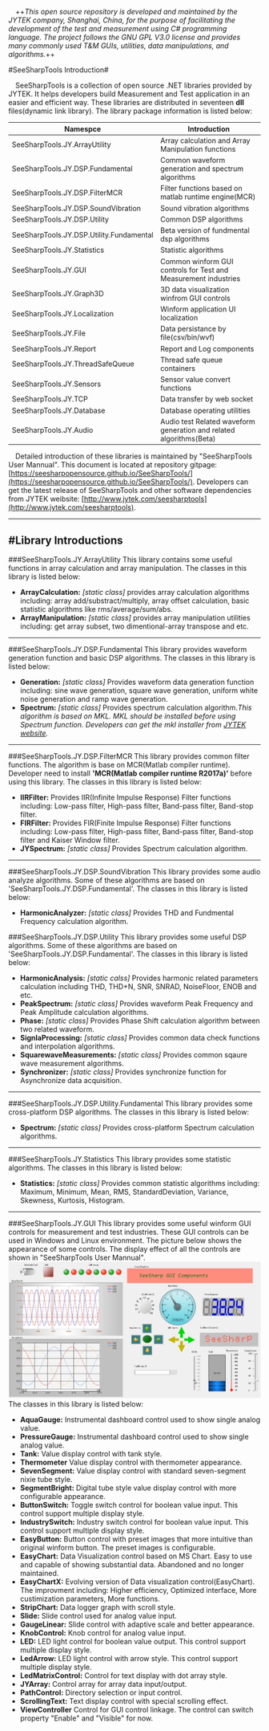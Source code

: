 &ensp;&ensp;++*This open source repository is developed and maintained by the JYTEK company, Shanghai, China, for the purpose of facilitating the development of the test and measurement using C# programming language. The project follows the GNU GPL V3.0 license and provides many commonly used T&M GUIs, utilities, data manipulations, and algorithms.*++

#SeeSharpTools Introduction#

&ensp;&ensp;SeeSharpTools is a collection of open source .NET libraries provided by JYTEK. It helps developers build Measurement and Test application in an easier and efficient way. These libraries are distributed in seventeen **dll** files(dynamic link library). The library package information is listed below:

| Namespce                | Introduction                                                             |
|-------------------------|--------------------------------------------------------------------------|
| SeeSharpTools.JY.ArrayUtility       | Array calculation and Array Manipulation functions                |
| SeeSharpTools.JY.DSP.Fundamental    | Common waveform generation and spectrum algorithms                |
| SeeSharpTools.JY.DSP.FilterMCR      | Filter functions based on matlab runtime engine(MCR)              |
| SeeSharpTools.JY.DSP.SoundVibration | Sound vibration algorithms                                        |
| SeeSharpTools.JY.DSP.Utility        | Common DSP algorithms                                             |
| SeeSharpTools.JY.DSP.Utility.Fundamental| Beta version of fundmental dsp algorithms                     |
| SeeSharpTools.JY.Statistics         | Statistic algorithms                                              |
| SeeSharpTools.JY.GUI                | Common winform GUI controls for Test and Measurement industries   |
| SeeSharpTools.JY.Graph3D            | 3D data visualization winfrom GUI controls                        |
| SeeSharpTools.JY.Localization       | Winform application UI localization                               |
| SeeSharpTools.JY.File               | Data persistance by file(csv/bin/wvf)                             |
| SeeSharpTools.JY.Report             | Report and Log components                                         |
| SeeSharpTools.JY.ThreadSafeQueue    | Thread safe queue containers                                      |
| SeeSharpTools.JY.Sensors            | Sensor value convert functions                                    |
| SeeSharpTools.JY.TCP                | Data transfer by web socket                                       |
| SeeSharpTools.JY.Database           | Database operating utilities                                      |
| SeeSharpTools.JY.Audio              | Audio test Related waveform generation and related algorithms(Beta)|

&ensp;&ensp;Detailed introduction of these libraries is maintained by "SeeSharpTools User Mannual". This document is located at repository gitpage: [https://seesharpopensource.github.io/SeeSharpTools/](https://seesharpopensource.github.io/SeeSharpTools/). Developers can get the latest release of SeeSharpTools and other software dependencies from JYTEK weibsite: [http://www.jytek.com/seesharptools](http://www.jytek.com/seesharptools).

***
#Library Introductions
---
###SeeSharpTools.JY.ArrayUtility
This library contains some useful functions in array calculation and array manipulation. The classes in this library is listed below:

- **ArrayCalculation:** *[static class]* provides array calculation algorithms including: array add/substract/multiply, array offset calculation, basic statistic algorithms like rms/average/sum/abs.
- **ArrayManipulation:** *[static class]* provides array manipulation utilities including: get array subset, two dimentional-array transpose and etc.

---
###SeeSharpTools.JY.DSP.Fundamental
This library provides waveform generation function and basic DSP algorithms. The classes in this library is listed below:

- **Generation:** *[static class]* Provides waveform data generation function including: sine wave generation, square wave generation, uniform white noise generation and ramp wave generation.
- **Spectrum:** *[static class]* Provides spectrum calculation algorithm.*This algorithm is based on MKL. MKL should be installed before using Spectrum function. Developers can get the mkl installer from [JYTEK website](http://www.jytek.com/seesharptools).*

---
###SeeSharpTools.JY.DSP.FilterMCR
This library provides common filter functions. The algorithm is base on MCR(Matlab compiler runtime). Developer need to install **'MCR(Matlab compiler runtime R2017a)'** before using this library. The classes in this library is listed below:

- **IIRFilter:** Provides IIR(Infinite Impulse Response) Filter functions including: Low-pass filter, High-pass filter, Band-pass filter, Band-stop filter.
- **FIRFilter:** Provides FIR(Finite Impulse Response) Filter functions including: Low-pass filter, High-pass filter, Band-pass filter, Band-stop filter and Kaiser Window filter.
- **JYSpectrum:** *[static class]* Provides Spectrum calculation algorithm.

---
###SeeSharpTools.JY.DSP.SoundVibration
This library provides some audio analyze algorithms. Some of these algorithms are based on 'SeeSharpTools.JY.DSP.Fundamental'. The classes in this library is listed below:

- **HarmonicAnalyzer:** *[static class]* Provides THD and Fundmental Frequency calculation algorithm.

###SeeSharpTools.JY.DSP.Utility
This library provides some useful DSP algorithms. Some of these algorithms are based on 'SeeSharpTools.JY.DSP.Fundamental'. The classes in this library is listed below:

- **HarmonicAnalysis:** *[static calss]* Provides harmonic related parameters calculation including THD, THD+N, SNR, SNRAD, NoiseFloor, ENOB and etc.
- **PeakSpectrum:** *[static class]* Provides waveform Peak Frequency and Peak Amplitude calculation algorithms.
- **Phase:** *[static class]* Provides Phase Shift calculation algorithm between two related waveform.
- **SignlaProcessing:** *[static class]* Provides common data check functions and interpolation algorithms.
- **SquarewaveMeasurements:** *[static class]* Provides common sqaure wave measurement algorithms.
- **Synchronizer:** *[static class]* Provides synchronize function for Asynchronize data acquisition.

---
###SeeSharpTools.JY.DSP.Utility.Fundamental
This library provides some cross-platform DSP algorithms. The classes in this library is listed below:

- **Spectrum:** *[static class]* Provides cross-platform Spectrum calculation algorithms.

---
###SeeSharpTools.JY.Statistics
This library provides some statistic algorithms. The classes in this library is listed below:

- **Statistics:** *[static class]* Provides common statistic algorithms including: Maximum, Minimum, Mean, RMS, StandardDeviation, Variance, Skewness, Kurtosis, Histogram.

---
###SeeSharpTools.JY.GUI
This library provides some useful winform GUI controls for measurement and test industries. These GUI controls can be used in Windows and Linux environment. The picture below shows the appearance of some controls. The display effect of all the controls are shown in "SeeSharpTools User Mannual".
![avatar](media/jytek_controls.png)
The classes in this library is listed below:

- **AquaGauge:** Instrumental dashboard control used to show single analog value.
- **PressureGauge:** Instrumental dashboard control used to show single analog value.
- **Tank:** Value display control with tank style.
- **Thermometer** Value display control with thermometer appearance.
- **SevenSegment:** Value display control with standard seven-segment nixie tube style.
- **SegmentBright:** Digital tube style value display control with more configurable appearance.
- **ButtonSwitch:** Toggle switch control for boolean value input. This control support multiple display style.
- **IndustrySwitch:** Industry switch control for boolean value input. This control support multiple display style.
- **EasyButton:** Button control with preset images that more intuitive than original winform button. The preset images is configurable.
- **EasyChart:** Data Visualization control based on MS Chart. Easy to use and capable of showing substantial data. Abandoned and no longer maintained.
- **EasyChartX:** Evolving version of Data visualization control(EasyChart). The improvment including: Higher efficiency, Optimized interface, More custimization parameters, More functions.
- **StripChart:** Data logger graph with scroll style.
- **Slide:** Slide control used for analog value input.
- **GaugeLinear:** Slide control with adaptive scale and better appearance.
- **KnobControl:** Knob control for analog value input.
- **LED:** LED light control for boolean value output. This control support multiple display style.
- **LedArrow:** LED light control with arrow style. This control support multiple display style.
- **LedMatrixControl:** Control for text display with dot array style.
- **JYArray:** Control array for array data input/output.
- **PathControl:** Directory selection or input control.
- **ScrollingText:** Text display control with special scrolling effect.
- **ViewController** Control for GUI control linkage. The control can switch property "Enable" and "Visible" for now.